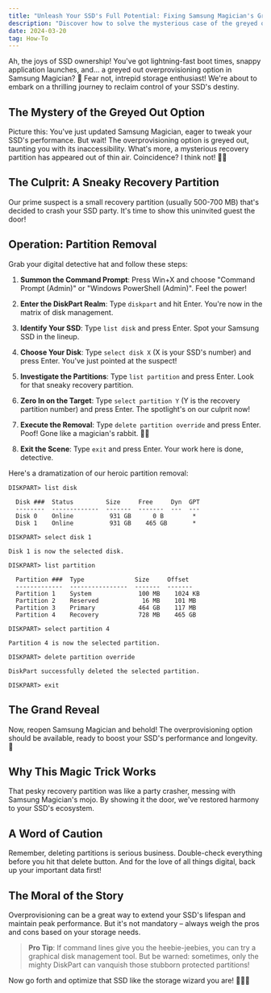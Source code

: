 ```yaml
---
title: "Unleash Your SSD's Full Potential: Fixing Samsung Magician's Greyed Out Overprovisioning"
description: "Discover how to solve the mysterious case of the greyed out overprovisioning option in Samsung Magician by removing a sneaky recovery partition."
date: 2024-03-20
tag: How-To
---
```


Ah, the joys of SSD ownership! You've got lightning-fast boot times, snappy application launches, and... a greyed out overprovisioning option in Samsung Magician? 🤨 Fear not, intrepid storage enthusiast! We're about to embark on a thrilling journey to reclaim control of your SSD's destiny.

## The Mystery of the Greyed Out Option

Picture this: You've just updated Samsung Magician, eager to tweak your SSD's performance. But wait! The overprovisioning option is greyed out, taunting you with its inaccessibility. What's more, a mysterious recovery partition has appeared out of thin air. Coincidence? I think not! 🕵️‍♀️

## The Culprit: A Sneaky Recovery Partition

Our prime suspect is a small recovery partition (usually 500-700 MB) that's decided to crash your SSD party. It's time to show this uninvited guest the door!

## Operation: Partition Removal

Grab your digital detective hat and follow these steps:

1. **Summon the Command Prompt**: Press Win+X and choose "Command Prompt (Admin)" or "Windows PowerShell (Admin)". Feel the power!

2. **Enter the DiskPart Realm**: Type `diskpart` and hit Enter. You're now in the matrix of disk management.

3. **Identify Your SSD**: Type `list disk` and press Enter. Spot your Samsung SSD in the lineup.

4. **Choose Your Disk**: Type `select disk X` (X is your SSD's number) and press Enter. You've just pointed at the suspect!

5. **Investigate the Partitions**: Type `list partition` and press Enter. Look for that sneaky recovery partition.

6. **Zero In on the Target**: Type `select partition Y` (Y is the recovery partition number) and press Enter. The spotlight's on our culprit now!

7. **Execute the Removal**: Type `delete partition override` and press Enter. Poof! Gone like a magician's rabbit. 🐰✨

8. **Exit the Scene**: Type `exit` and press Enter. Your work here is done, detective.

Here's a dramatization of our heroic partition removal:

```
DISKPART> list disk

  Disk ###  Status         Size     Free     Dyn  GPT
  --------  -------------  -------  -------  ---  ---
  Disk 0    Online          931 GB      0 B        *
  Disk 1    Online          931 GB    465 GB       *

DISKPART> select disk 1

Disk 1 is now the selected disk.

DISKPART> list partition

  Partition ###  Type              Size     Offset
  -------------  ----------------  -------  -------
  Partition 1    System             100 MB    1024 KB
  Partition 2    Reserved            16 MB    101 MB
  Partition 3    Primary            464 GB    117 MB
  Partition 4    Recovery           728 MB    465 GB

DISKPART> select partition 4

Partition 4 is now the selected partition.

DISKPART> delete partition override

DiskPart successfully deleted the selected partition.

DISKPART> exit
```

## The Grand Reveal

Now, reopen Samsung Magician and behold! The overprovisioning option should be available, ready to boost your SSD's performance and longevity. 🎉

## Why This Magic Trick Works

That pesky recovery partition was like a party crasher, messing with Samsung Magician's mojo. By showing it the door, we've restored harmony to your SSD's ecosystem.

## A Word of Caution

Remember, deleting partitions is serious business. Double-check everything before you hit that delete button. And for the love of all things digital, back up your important data first!

## The Moral of the Story

Overprovisioning can be a great way to extend your SSD's lifespan and maintain peak performance. But it's not mandatory – always weigh the pros and cons based on your storage needs.

> **Pro Tip**: If command lines give you the heebie-jeebies, you can try a graphical disk management tool. But be warned: sometimes, only the mighty DiskPart can vanquish those stubborn protected partitions!

Now go forth and optimize that SSD like the storage wizard you are! 🧙‍♂️💾

